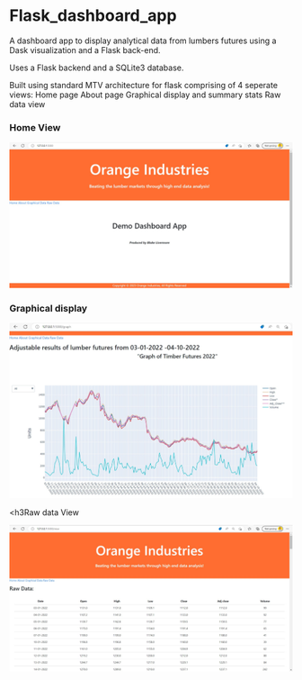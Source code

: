 # Flask_dashboard_app
A dashboard app to display analytical data from lumbers futures using a Dask visualization and a Flask back-end.

Uses a Flask backend and a SQLite3 database.

Built using standard MTV architecture for flask comprising of 4 seperate views:
Home page
About page
Graphical display and summary stats
Raw data view

<h3>Home View</h3>

![Home page view](https://github.com/balive053/Flask_dashboard_app/blob/main/static/Screenshot_home_view.jpg)

<h3>Graphical display</h3>

![Graphical display view](https://github.com/balive053/Flask_dashboard_app/blob/main/static/Screenshot_graph_view.jpg)

<h3Raw data View</h3>

![Raw data view](https://github.com/balive053/Flask_dashboard_app/blob/main/static/Screenshot_rawdata_view.jpg)
